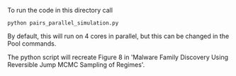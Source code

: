 To run the code in this directory call
````
python pairs_parallel_simulation.py
````

By default, this will run on 4 cores in parallel, but this can be changed in the Pool commands.

The python script will recreate Figure 8 in 'Malware Family Discovery Using Reversible Jump MCMC Sampling of Regimes'.
